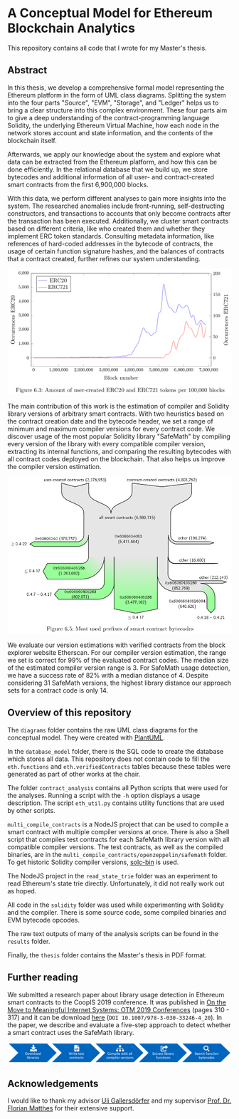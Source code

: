 # A Conceptual Model for Ethereum Blockchain Analytics

This repository contains all code that I wrote for my Master's thesis.

## Abstract
In this thesis, we develop a comprehensive formal model representing the Ethereum platform in the form of UML class diagrams. Splitting the system into the four parts "Source", "EVM", "Storage", and "Ledger" helps us to bring a clear structure into this complex environment. These four parts aim to give a deep understanding of the contract-programming language Solidity, the underlying Ethereum Virtual Machine, how each node in the network stores account and state information, and the contents of the blockchain itself.

Afterwards, we apply our knowledge about the system and explore what data can be extracted from the Ethereum platform, and how this can be done efficiently. In the relational database that we build up, we store bytecodes and additional information of all user- and contract-created smart contracts from the first 6,900,000 blocks.

With this data, we perform different analyses to gain more insights into the system. The researched anomalies include front-running, self-destructing constructors, and transactions to accounts that only become contracts after the transaction has been executed. Additionally, we cluster smart contracts based on different criteria, like who created them and whether they implement ERC token standards. Consulting metadata information, like references of hard-coded addresses in the bytecode of contracts, the usage of certain function signature hashes, and the balances of contracts that a contract created, further refines our system understanding.

![Graph of user-created ERC20 and ERC721 tokens over time](https://raw.githubusercontent.com/hefeleal/A-Conceptual-Model-for-Ethereum-Blockchain-Analytics/master/thesis/screenshots/erc_tokens.png)

The main contribution of this work is the estimation of compiler and Solidity library versions of arbitrary smart contracts. With two heuristics based on the contract creation date and the bytecode header, we set a range of minimum and maximum compiler versions for every contract code. We discover usage of the most popular Solidity library "SafeMath" by compiling every version of the library with every compatible compiler version, extracting its internal functions, and comparing the resulting bytecodes with all contract codes deployed on the blockchain. That also helps us improve the compiler version estimation.

![Image of most used prefixes of smart contract bytecodes](https://raw.githubusercontent.com/hefeleal/A-Conceptual-Model-for-Ethereum-Blockchain-Analytics/master/thesis/screenshots/prefixes.png)

We evaluate our version estimations with verified contracts from the block explorer website Etherscan. For our compiler version estimation, the range we set is correct for 99% of the evaluated contract codes. The median size of the estimated compiler version range is 3. For SafeMath usage detection, we have a success rate of 82% with a median distance of 4. Despite considering 31 SafeMath versions, the highest library distance our approach sets for a contract code is only 14.

## Overview of this repository
The `diagrams` folder contains the raw UML class diagrams for the conceptual model. They were created with [PlantUML](https://plantuml.com/).

In the `database_model` folder, there is the SQL code to create the database which stores all data. This repository does not contain code to fill the `eth.functions` and `eth.verifiedContracts` tables because these tables were generated as part of other works at the chair.

The folder `contract_analysis` contains all Python scripts that were used for the analyses. Running a script with the `-h` option displays a usage description. The script `eth_util.py` contains utility functions that are used by other scripts.

`multi_compile_contracts` is a NodeJS project that can be used to compile a smart contract with multiple compiler versions at once. There is also a Shell script that compiles test contracts for each SafeMath library version with all compatible compiler versions. The test contracts, as well as the compiled binaries, are in the `multi_compile_contracts/openzeppelin/safemath` folder. To get historic Solidity compiler versions, [solc-bin](https://github.com/ethereum/solc-bin/) is used.

The NodeJS project in the `read_state_trie` folder was an experiment to read Ethereum's state trie directly. Unfortunately, it did not really work out as hoped.

All code in the `solidity` folder was used while experimenting with Solidity and the compiler. There is some source code, some compiled binaries and EVM bytecode opcodes.

The raw text outputs of many of the analysis scripts can be found in the `results` folder.

Finally, the `thesis` folder contains the Master's thesis in PDF format.

## Further reading

We submitted a research paper about library usage detection in Ethereum smart contracts to the CoopIS 2019 conference. It was published in [On the Move to Meaningful Internet Systems: OTM 2019 Conferences](https://link.springer.com/book/10.1007/978-3-030-33246-4) (pages 310 - 317) and it can be download [here](https://link.springer.com/chapter/10.1007/978-3-030-33246-4_20) (`DOI 10.1007/978-3-030-33246-4_20`). In the paper, we describe and evaluate a five-step approach to detect whether a smart contract uses the SafeMath library.

![Approach to detect library usage](https://raw.githubusercontent.com/hefeleal/A-Conceptual-Model-for-Ethereum-Blockchain-Analytics/master/thesis/screenshots/library_usage_detection_approach.png)

## Acknowledgements
I would like to thank my advisor [Uli Gallersdörfer](https://github.com/UliGall) and my supervisor [Prof. Dr. Florian Matthes](https://wwwmatthes.in.tum.de/pages/88bkmvw6y7gx/Prof.-Dr.-Florian-Matthes) for their extensive support.
